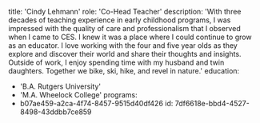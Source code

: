 title: 'Cindy Lehmann'
role: 'Co-Head Teacher'
description: 'With three decades of teaching experience in early childhood programs, I was impressed with the quality of care and professionalism that I observed when I came to CES. I knew it was a place where I could continue to grow as an educator. I love working with the four and five year olds as they explore and discover their world and share their thoughts and insights. Outside of work, I enjoy spending time with my husband and twin daughters. Together we bike, ski, hike, and revel in nature.'
education:
  - 'B.A. Rutgers University'
  - 'M.A. Wheelock College'
programs:
  - b07ae459-a2ca-4f74-8457-9515d40df426
id: 7df6618e-bbd4-4527-8498-43ddbb7ce859

